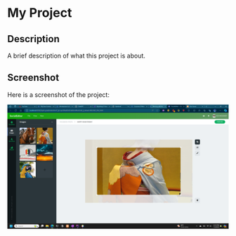 # My Project

## Description
A brief description of what this project is about.

## Screenshot
Here is a screenshot of the project:

![Screenshot](https://github.com/brnagn7/social-media/blob/master/social-editor-finished.png)
